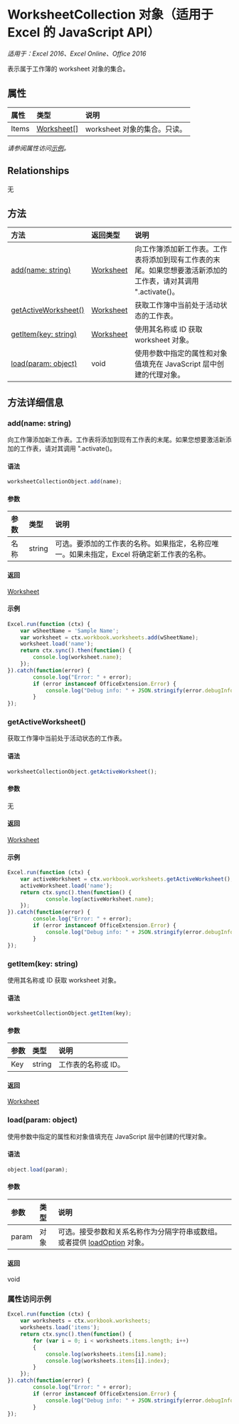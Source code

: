 # WorksheetCollection 对象（适用于 Excel 的 JavaScript API）

_适用于：Excel 2016、Excel Online、Office 2016_

表示属于工作簿的 worksheet 对象的集合。

## 属性

| 属性   | 类型|说明
|:---------------|:--------|:----------|
|Items|[Worksheet[]](worksheet.md)|worksheet 对象的集合。只读。|

_请参阅属性访问[示例](#property-access-examples)。_

## Relationships
无


## 方法

| 方法   | 返回类型|说明|
|:---------------|:--------|:----------|
|[add(name: string)](#addname-string)|[Worksheet](worksheet.md)|向工作簿添加新工作表。工作表将添加到现有工作表的末尾。如果您想要激活新添加的工作表，请对其调用 ".activate()。|
|[getActiveWorksheet()](#getactiveworksheet)|[Worksheet](worksheet.md)|获取工作簿中当前处于活动状态的工作表。|
|[getItem(key: string)](#getitemkey-string)|[Worksheet](worksheet.md)|使用其名称或 ID 获取 worksheet 对象。|
|[load(param: object)](#loadparam-object)|void|使用参数中指定的属性和对象值填充在 JavaScript 层中创建的代理对象。|

## 方法详细信息

### add(name: string)
向工作簿添加新工作表。工作表将添加到现有工作表的末尾。如果您想要激活新添加的工作表，请对其调用 ".activate()。

#### 语法
```js
worksheetCollectionObject.add(name);
```

#### 参数
| 参数   | 类型|说明|
|:---------------|:--------|:----------|
|名称|string|可选。要添加的工作表的名称。如果指定，名称应唯一。如果未指定，Excel 将确定新工作表的名称。|

#### 返回
[Worksheet](worksheet.md)

#### 示例

```js
Excel.run(function (ctx) { 
	var wSheetName = 'Sample Name';
	var worksheet = ctx.workbook.worksheets.add(wSheetName);
	worksheet.load('name');
	return ctx.sync().then(function() {
		console.log(worksheet.name);
	});
}).catch(function(error) {
		console.log("Error: " + error);
		if (error instanceof OfficeExtension.Error) {
			console.log("Debug info: " + JSON.stringify(error.debugInfo));
		}
});
```

### getActiveWorksheet()
获取工作簿中当前处于活动状态的工作表。

#### 语法
```js
worksheetCollectionObject.getActiveWorksheet();
```

#### 参数
无

#### 返回
[Worksheet](worksheet.md)

#### 示例

```js
Excel.run(function (ctx) {  
	var activeWorksheet = ctx.workbook.worksheets.getActiveWorksheet();
	activeWorksheet.load('name');
	return ctx.sync().then(function() {
			console.log(activeWorksheet.name);
	});
}).catch(function(error) {
		console.log("Error: " + error);
		if (error instanceof OfficeExtension.Error) {
			console.log("Debug info: " + JSON.stringify(error.debugInfo));
		}
});
```

### getItem(key: string)
使用其名称或 ID 获取 worksheet 对象。

#### 语法
```js
worksheetCollectionObject.getItem(key);
```

#### 参数
| 参数   | 类型|说明|
|:---------------|:--------|:----------|
|Key|string|工作表的名称或 ID。|

#### 返回
[Worksheet](worksheet.md)
### load(param: object)
使用参数中指定的属性和对象值填充在 JavaScript 层中创建的代理对象。

#### 语法
```js
object.load(param);
```

#### 参数
| 参数   | 类型|说明|
|:---------------|:--------|:----------|
|param|对象|可选。接受参数和关系名称作为分隔字符串或数组。或者提供 [loadOption](loadoption.md) 对象。|

#### 返回
void
### 属性访问示例
```js
Excel.run(function (ctx) { 
	var worksheets = ctx.workbook.worksheets;
	worksheets.load('items');
	return ctx.sync().then(function() {
		for (var i = 0; i < worksheets.items.length; i++)
		{
			console.log(worksheets.items[i].name);
			console.log(worksheets.items[i].index);
		}
	});
}).catch(function(error) {
		console.log("Error: " + error);
		if (error instanceof OfficeExtension.Error) {
			console.log("Debug info: " + JSON.stringify(error.debugInfo));
		}
});
```

